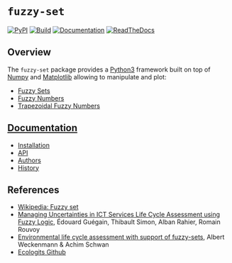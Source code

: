# `fuzzy-set`

[![PyPI](https://img.shields.io/pypi/v/fuzzy-set-nokia.svg)](https://pypi.python.org/pypi/fuzzy-set-nokia/)
[![Build](https://github.com/Nokia-Bell-Labs/fuzzy-set/workflows/build/badge.svg)](https://github.com/Nokia-Bell-Labs/fuzzy-set/actions/workflows/build.yml)
[![Documentation](https://github.com/Nokia-Bell-Labs/fuzzy-set/workflows/docs/badge.svg)](https://github.com/Nokia-Bell-Labs/fuzzy-set/actions/workflows/docs.yml)
[![ReadTheDocs](https://readthedocs.org/projects/fuzzy-set/badge/?version=latest)](https://fuzzy-set.readthedocs.io/en/)


## Overview

The `fuzzy-set` package provides a [Python3](https://www.python.org/downloads/) framework built on top of [Numpy](https://numpy.org/) and [Matplotlib](https://matplotlib.org/) allowing to manipulate and plot:

* [Fuzzy Sets](https://fuzzy-set.readthedocs.io/en/latest/fuzzy_set.fuzzy_set.html)
* [Fuzzy Numbers](https://fuzzy-set.readthedocs.io/en/latest/fuzzy_set.fuzzy_number.html)
* [Trapezoidal Fuzzy Numbers](https://fuzzy-set.readthedocs.io/en/latest/fuzzy_set.fuzzy_set.html)

## [Documentation](https://fuzzy-set.readthedocs.io/en/latest/)

* [Installation](https://fuzzy-set.readthedocs.io/en/latest/installation.html)
* [API](https://fuzzy-set.readthedocs.io/en/latest/api/index.html)
* [Authors](https://fuzzy-set.readthedocs.io/en/latest/authors.html)
* [History](https://fuzzy-set.readthedocs.io/en/latest/history.html)

## References

* [Wikipedia: Fuzzy set](https://en.wikipedia.org/wiki/Fuzzy_set) 
* [Managing Uncertainties in ICT Services Life Cycle Assessment using Fuzzy Logic](https://hal.science/hal-04532041/), Édouard Guégain, Thibault Simon, Alban Rahier, Romain Rouvoy
* [Environmental life cycle assessment with support of fuzzy-sets](https://link.springer.com/article/10.1007/BF02977589), Albert Weckenmann & Achim Schwan
* [Ecologits Github](https://github.com/genai-impact/ecologits/tree/main/ecologits/data)
